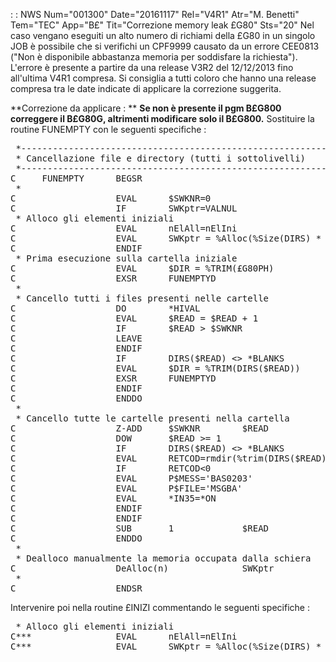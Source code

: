  :  : NWS Num="001300" Date="20161117" Rel="V4R1" Atr="M. Benetti" Tem="TEC" App="B£" Tit="Correzione memory leak £G80" Sts="20"
Nel caso vengano eseguiti un alto numero di richiami della £G80 in un singolo JOB è possibile che si verifichi un CPF9999 causato da un errore CEE0813 ("Non è disponibile abbastanza memoria per soddisfare la richiesta").
L'errore è presente a partire da una release V3R2 del 12/12/2013 fino all'ultima V4R1 compresa.
Si consiglia a tutti coloro che hanno una release compresa tra le date indicate di applicare la correzione suggerita.

**Correzione da applicare : **
**Se non è presente il pgm B£G800 correggere il B£G80G, altrimenti modificare solo il B£G800.** Sostituire la routine FUNEMPTY con le seguenti specifiche : 

<pre>
 *---------------------------------------------------------------*
 * Cancellazione file e directory (tutti i sottolivelli)
 *---------------------------------------------------------------*
C     FUNEMPTY      BEGSR
 *
C                   EVAL      $SWKNR=0
C                   IF        SWKptr=VALNUL
 * Alloco gli elementi iniziali
C                   EVAL      nElAll=nElIni
C                   EVAL      SWKptr = %Alloc(%Size(DIRS) * nElAll)
C                   ENDIF
 * Prima esecuzione sulla cartella iniziale
C                   EVAL      $DIR = %TRIM(£G80PH)
C                   EXSR      FUNEMPTYD
 *
 * Cancello tutti i files presenti nelle cartelle
C                   DO        *HIVAL
C                   EVAL      $READ = $READ + 1
C                   IF        $READ > $SWKNR
C                   LEAVE
C                   ENDIF
C                   IF        DIRS($READ) <> *BLANKS
C                   EVAL      $DIR = %TRIM(DIRS($READ))
C                   EXSR      FUNEMPTYD
C                   ENDIF
C                   ENDDO
 *
 * Cancello tutte le cartelle presenti nella cartella
C                   Z-ADD     $SWKNR        $READ
C                   DOW       $READ >= 1
C                   IF        DIRS($READ) <> *BLANKS
C                   EVAL      RETCOD=rmdir(%trim(DIRS($READ)))
C                   IF        RETCOD<0
C                   EVAL      P$MESS='BAS0203'
C                   EVAL      P$FILE='MSGBA'
C                   EVAL      *IN35=*ON
C                   ENDIF
C                   ENDIF
C                   SUB       1             $READ
C                   ENDDO
 *
 * Dealloco manualmente la memoria occupata dalla schiera
C                   DeAlloc(n)              SWKptr
 *
C                   ENDSR
</pre>


Intervenire poi nella routine £INIZI commentando le seguenti specifiche : 

<pre>
 * Alloco gli elementi iniziali
C***                EVAL      nElAll=nElIni
C***                EVAL      SWKptr = %Alloc(%Size(DIRS) * nElAll)
</pre>
